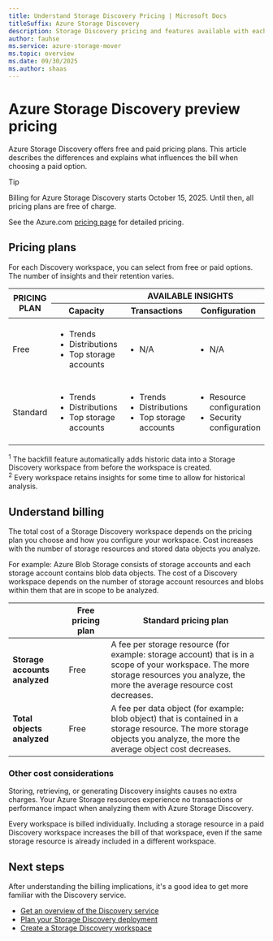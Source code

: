 ```yaml
---
title: Understand Storage Discovery Pricing | Microsoft Docs
titleSuffix: Azure Storage Discovery
description: Storage Discovery pricing and features available with each pricing plan.
author: fauhse
ms.service: azure-storage-mover
ms.topic: overview
ms.date: 09/30/2025
ms.author: shaas
---
```


# Azure Storage Discovery preview pricing

Azure Storage Discovery offers free and paid pricing plans. This article describes the differences and explains what influences the bill when choosing a paid option. 

> [!TIP]
> Billing for Azure Storage Discovery starts October 15, 2025. Until then, all pricing plans are free of charge.

See the Azure.com [pricing page](https://azure.microsoft.com/pricing/details/azure-storage-discovery) for detailed pricing.

## Pricing plans

For each Discovery workspace, you can select from free or paid options. The number of insights and their retention varies.

<table>
    <thead>
        <tr>
            <th rowspan="2">PRICING PLAN</th>
            <th colspan="4">AVAILABLE INSIGHTS</th>
        </tr>
        <tr>
            <th>Capacity</th>
            <th>Transactions</th>
            <th>Configuration</th>
            <th>History</th>
        </tr>
    </thead>
    <tbody>
        <tr>
            <td>Free</td>
            <td>
                <ul>
                    <li>Trends</li>
                    <li>Distributions</li>
                    <li>Top storage accounts</li>
                </ul>
            </td>            
            <td><ul><li>N/A</li></ul></td>
            <td><ul><li>N/A</li></ul></td>
            <td>
                <ul>
                    <li>Backfill<sup>1</sup>: 15 days</li>
                    <li>Retention<sup>2</sup>: 15 days</li>
                </ul>
            </td>            
        </tr>
        <tr>
            <td>Standard</td>
            <td>
                <ul>
                    <li>Trends</li>
                    <li>Distributions</li>
                    <li>Top storage accounts</li>
                </ul>
            </td>
            <td>
                <ul>
                    <li>Trends</li>
                    <li>Distributions</li>
                    <li>Top storage accounts</li>
                </ul>
            </td>            
            <td>
                <ul>
                    <li>Resource configuration</li>
                    <li>Security configuration</li>
                </ul>
            </td>            
            <td>
                <ul>
                    <li>Backfill<sup>1</sup>: 15 days</li>
                    <li>Retention<sup>2</sup>: 18 months</li>
                </ul>
            </td>            
        </tr>
    </tbody>
</table>

<sup>1</sup> The backfill feature automatically adds historic data into a Storage Discovery workspace from before the workspace is created.<br>
<sup>2</sup> Every workspace retains insights for some time to allow for historical analysis. 

## Understand billing

The total cost of a Storage Discovery workspace depends on the pricing plan you choose and how you configure your workspace.
Cost increases with the number of storage resources and stored data objects you analyze.

For example: Azure Blob Storage consists of storage accounts and each storage account contains blob data objects. The cost of a Discovery workspace depends on the number of storage account resources and blobs within them that are in scope to be analyzed.

|                                | Free pricing plan | Standard pricing plan |
|--------------------------------|-------------------|-----------------------|
| **Storage accounts analyzed**  | Free              | A fee per storage resource (for example: storage account) that is in a scope of your workspace. The more storage resources you analyze, the more the average resource cost decreases.|
| **Total objects analyzed**     | Free              | A fee per data object (for example: blob object) that is contained in a storage resource. The more storage objects you analyze, the more the average object cost decreases. |

### Other cost considerations

Storing, retrieving, or generating Discovery insights causes no extra charges. Your Azure Storage resources experience no transactions or performance impact when analyzing them with Azure Storage Discovery.

Every workspace is billed individually. Including a storage resource in a paid Discovery workspace increases the bill of that workspace, even if the same storage resource is already included in a different workspace. 

## Next steps

After understanding the billing implications, it's a good idea to get more familiar with the Discovery service.

- [Get an overview of the Discovery service](overview.md)
- [Plan your Storage Discovery deployment](deployment-planning.md)
- [Create a Storage Discovery workspace](create-workspace.md)
